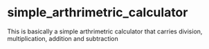 # simple_arthrimetric_calculator
 This is basically a simple arthrimetric calculator that carries division, multiplication, addition and subtraction
